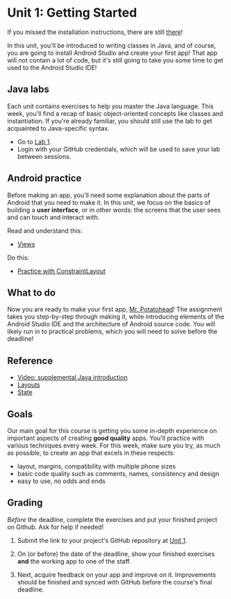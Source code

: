# Unit 1: Getting Started

If you missed the installation instructions, there are still [there](/installation/android)!

In this unit, you'll be introduced to writing classes in Java, and of course, you are going to install Android Studio and create your first app! That app will not contain a lot of code, but it's still going to take you some time to get used to the Android Studio IDE!


## Java labs

Each unit contains exercises to help you master the Java language. This week, you'll find a recap of basic object-oriented concepts like classes and instantiation. If you're already familiar, you should still use the lab to get acquainted to Java-specific syntax.

- Go to [Lab 1](https://lab.cs50.io/Vluuks/AndroidPractice/labified/Week1/Lab/).
- Login with your GitHub credentials, which will be used to save your lab between sessions.


## Android practice

Before making an app, you'll need some explanation about the parts of Android that you need to make it. In this unit, we focus on the basics of building a **user interface**, or in other words: the screens that the user sees and can touch and interact with.

Read and understand this:

- [Views](/android-reference/views)

Do this:

- [Practice with ConstraintLayout](https://codelabs.developers.google.com/codelabs/constraint-layout/index.html)


## What to do

Now you are ready to make your first app, [Mr. Potatohead](/guided/mr-potatohead)! The assignment takes you step-by-step through making it, while introducing elements of the Android Studio IDE and the architecture of Android source code. You will likely run in to practical problems, which you will need to solve before the deadline!


## Reference

- [Video: supplemental Java introduction](https://www.youtube.com/watch?v=UaxRRO9175A)
- [Layouts](/android-reference/layouts)
- [State](/android-reference/state)


## Goals

Our main goal for this course is getting you some in-depth experience on important aspects of creating **good quality** apps. You'll practice with various techniques every week. For this week, make sure you try, as much as possible, to create an app that excels in these respects:

- layout, margins, compatibility with multiple phone sizes
- basic code quality such as comments, names, consistency and design
- easy to use, no odds and ends


## Grading

*Before* the deadline, complete the exercises and put your finished project on Github. Ask for help if needed!

1. Submit the link to your project's GitHub repository at [Unit 1](/submit/unit-1).

2. On (or before) the date of the deadline, show your finished exercises **and** the working app to one of the staff.

3. Next, acquire feedback on your app and improve on it. Improvements should be finished and synced with GitHub before the course's final deadline.
